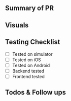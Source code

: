 ## Summary of PR
<!--- Brief summary of your changes in detail -->


## Visuals
<!--- If frontend affected, please add screenshots  -->


## Testing Checklist
<!--- Check at least one  -->
- [ ] Tested on simulator
- [ ] Tested on iOS
- [ ] Tested on Android
- [ ] Backend tested
- [ ] Frontend tested

## Todos & Follow ups
<!--- Add to this for context  -->

